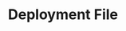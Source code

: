 ---
title: Deployment File

description: >
  The deployment (deploy) file is how you define how your app gets deployed by Armory CD-as-a-Service, including the targets and deployment strategies.
---